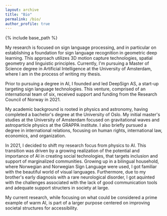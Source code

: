 ```yaml
---
layout: archive
title: "Bio"
permalink: /bio/
author_profile: true
---
```


{% include base_path %}

My research is focused on sign language processing, and in particular on establishing a foundation for sign language recognition in geometric deep learning. This approach utilizes 3D motion capture technologies, spatial geometry and linguistic principles. Currently, I'm pursuing a Master of Science degree in Artificial Intelligence at the University of Amsterdam, where I am in the process of writing my thesis. 

Prior to pursuing a degree in AI, I founded and led DeepSign AS, a start-up targeting sign language technologies. This venture, comprised of an international team of six, received support and funding from the Research Council of Norway in 2021. 

My academic background is rooted in physics and astronomy, having completed a bachelor's degree at the University of Oslo. My initial master's studies at the University of Amsterdam focused on gravitational waves and astroparticle physics at the GRAPPA institute. I also briefly pursued a degree in international relations, focusing on human rights, international law, economics, and organization.

In 2021, I decided to shift my research focus from physics to AI. This transition was driven by a growing realization of the potential and importance of AI in creating social technologies, that targets inclusion and support of marginalized communities. Growing up in a bilingual household, where Norwegian and Norwegian Sign Language were used, I got familiar with the beautiful world of visual languages. Furthermore, due to my brother's early diagnosis with a rare neurological disorder, I got aquinted with the challenges associated with the lack of good communication tools and adequate support structers in society at large.

My current research, while focusing on what could be considered a prime example of warm AI, is part of a larger purpose centered on improving societal structures for accessibility.


